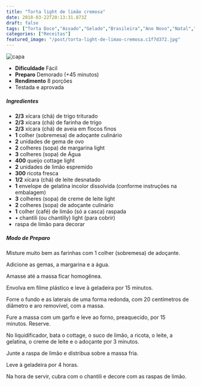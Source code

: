 ```yaml
---
title: "Torta light de limão cremosa"
date: 2018-03-22T20:13:31.873Z
draft: false
tags: ["Torta Doce","Assado","Gelado","Brasileira","Ano Novo","Natal","Páscoa","Light"]
categories: ["Receitas"]
featured_image: "/post/torta-light-de-limao-cremosa.c1f7d372.jpg"
---
```


![capa](/post/torta-light-de-limao-cremosa.c1f7d372.jpg)

*   **Dificuldade** Fácil
*   **Preparo** Demorado (+45 minutos)
*   **Rendimento** 8 porções
*   Testada e aprovada
    

##### Ingredientes

*   **2/3** xícara (chá) de trigo triturado
*   **2/3** xícara (chá) de farinha de trigo
*   **2/3** xícara (chá) de aveia em flocos finos
*   **1** colher (sobremesa) de adoçante culinário
*   **2** unidades de gema de ovo
*   **2** colheres (sopa) de margarina light
*   **3** colheres (sopa) de Água
*   **400** queijo cottage light
*   **2** unidades de limão espremido
*   **300** ricota fresca
*   **1/2** xícara (chá) de leite desnatado
*   **1** envelope de gelatina incolor dissolvida (conforme instruções na embalagem)
*   **3** colheres (sopa) de creme de leite light
*   **2** colheres (sopa) de adoçante culinário
*   **1** colher (café) de limão (só a casca) raspada
*   • chantili (ou chantilly) light (para cobrir)
*   raspa de limão para decorar

##### Modo de Preparo

Misture muito bem as farinhas com 1 colher (sobremesa) de adoçante.

Adicione as gemas, a margarina e a água.

Amasse até a massa ficar homogênea.

Envolva em filme plástico e leve à geladeira por 15 minutos.

Forre o fundo e as laterais de uma forma redonda, com 20 centímetros de diâmetro e aro removível, com a massa.

Fure a massa com um garfo e leve ao forno, preaquecido, por 15 minutos. Reserve.

No liquidificador, bata o cottage, o suco de limão, a ricota, o leite, a gelatina, o creme de leite e o adoçante por 3 minutos.

Junte a raspa de limão e distribua sobre a massa fria.

Leve à geladeira por 4 horas.

Na hora de servir, cubra com o chantili e decore com as raspas de limão.
